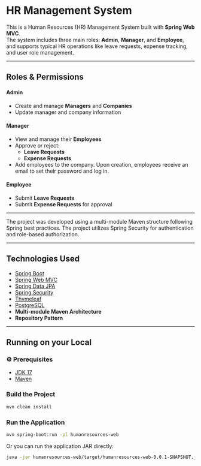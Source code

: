# HR Management System

This is a Human Resources (HR) Management System built with **Spring Web MVC**.  
The system includes three main roles: **Admin**, **Manager**, and **Employee**, and supports typical HR operations like leave requests, expense tracking, and user role management.

---

## Roles & Permissions

#### Admin
- Create and manage **Managers** and **Companies**
- Update manager and company information

#### Manager
- View and manage their **Employees**
- Approve or reject:
  - **Leave Requests**
  - **Expense Requests**
- Add employees to the company. Upon creation, employees receive an email to set their password and log in.

#### Employee
- Submit **Leave Requests**
- Submit **Expense Requests** for approval

---

The project was developed using a multi-module Maven structure following Spring best practices. The project utilizes Spring Security for authentication and role-based authorization.

---

## Technologies Used

- [Spring Boot](https://spring.io/projects/spring-boot)
- [Spring Web MVC](https://docs.spring.io/spring-framework/reference/web/webmvc.html)
- [Spring Data JPA](https://spring.io/projects/spring-data-jpa)
- [Spring Security](https://spring.io/projects/spring-security)
- [Thymeleaf](https://www.thymeleaf.org/)
- [PostgreSQL](https://www.postgresql.org/)
- **Multi-module Maven Architecture**
- **Repository Pattern**


---

## Running on your Local

### ⚙️ Prerequisites

- [JDK 17](https://www.oracle.com/java/technologies/javase/jdk17-archive-downloads.html)
- [Maven](https://maven.apache.org/download.cgi)


### Build the Project

```bash
mvn clean install
```

### Run the Application

```bash
mvn spring-boot:run -pl humanresources-web
```

Or you can run the application JAR directly:

```bash
java -jar humanresources-web/target/humanresources-web-0.0.1-SNAPSHOT.jar
```
